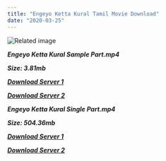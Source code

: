 ```yaml
---
title: "Engeyo Ketta Kural Tamil Movie Download"
date: "2020-03-25"
---
```


![Related image](http://rgamedia.blob.core.windows.net/raagaimg/r_img/250/t/t0002690.jpg)

**_Engeyo Ketta Kural Sample Part.mp4_**

**_Size: 3.81mb_**

**_[Download Server 1](http://b5.wetransfer.vip/files/{b8ae04a0e9ab0f9e64837bab03a252825878f388f00779843f60cec38aa445db}20Actor{b8ae04a0e9ab0f9e64837bab03a252825878f388f00779843f60cec38aa445db}20Hits{b8ae04a0e9ab0f9e64837bab03a252825878f388f00779843f60cec38aa445db}20Collection/Rajinikanth{b8ae04a0e9ab0f9e64837bab03a252825878f388f00779843f60cec38aa445db}20Movies{b8ae04a0e9ab0f9e64837bab03a252825878f388f00779843f60cec38aa445db}20Collection/Rajinikanth{b8ae04a0e9ab0f9e64837bab03a252825878f388f00779843f60cec38aa445db}20Classic{b8ae04a0e9ab0f9e64837bab03a252825878f388f00779843f60cec38aa445db}20Collection/Engeyo{b8ae04a0e9ab0f9e64837bab03a252825878f388f00779843f60cec38aa445db}20Kedda{b8ae04a0e9ab0f9e64837bab03a252825878f388f00779843f60cec38aa445db}20Kura{b8ae04a0e9ab0f9e64837bab03a252825878f388f00779843f60cec38aa445db}20(1975)/Engeyo{b8ae04a0e9ab0f9e64837bab03a252825878f388f00779843f60cec38aa445db}20Kedda{b8ae04a0e9ab0f9e64837bab03a252825878f388f00779843f60cec38aa445db}20Kura{b8ae04a0e9ab0f9e64837bab03a252825878f388f00779843f60cec38aa445db}20{b8ae04a0e9ab0f9e64837bab03a252825878f388f00779843f60cec38aa445db}20Sample{b8ae04a0e9ab0f9e64837bab03a252825878f388f00779843f60cec38aa445db}20HD.mp4)_**

**_[Download Server 2](http://b5.wetransfer.vip/files/{b8ae04a0e9ab0f9e64837bab03a252825878f388f00779843f60cec38aa445db}20Actor{b8ae04a0e9ab0f9e64837bab03a252825878f388f00779843f60cec38aa445db}20Hits{b8ae04a0e9ab0f9e64837bab03a252825878f388f00779843f60cec38aa445db}20Collection/Rajinikanth{b8ae04a0e9ab0f9e64837bab03a252825878f388f00779843f60cec38aa445db}20Movies{b8ae04a0e9ab0f9e64837bab03a252825878f388f00779843f60cec38aa445db}20Collection/Rajinikanth{b8ae04a0e9ab0f9e64837bab03a252825878f388f00779843f60cec38aa445db}20Classic{b8ae04a0e9ab0f9e64837bab03a252825878f388f00779843f60cec38aa445db}20Collection/Engeyo{b8ae04a0e9ab0f9e64837bab03a252825878f388f00779843f60cec38aa445db}20Kedda{b8ae04a0e9ab0f9e64837bab03a252825878f388f00779843f60cec38aa445db}20Kura{b8ae04a0e9ab0f9e64837bab03a252825878f388f00779843f60cec38aa445db}20(1975)/Engeyo{b8ae04a0e9ab0f9e64837bab03a252825878f388f00779843f60cec38aa445db}20Kedda{b8ae04a0e9ab0f9e64837bab03a252825878f388f00779843f60cec38aa445db}20Kura{b8ae04a0e9ab0f9e64837bab03a252825878f388f00779843f60cec38aa445db}20{b8ae04a0e9ab0f9e64837bab03a252825878f388f00779843f60cec38aa445db}20Sample{b8ae04a0e9ab0f9e64837bab03a252825878f388f00779843f60cec38aa445db}20HD.mp4)_**

**_Engeyo Ketta Kural Single Part.mp4_**

**_Size: 504.36mb_**

**_[Download Server 1](http://b5.wetransfer.vip/files/{b8ae04a0e9ab0f9e64837bab03a252825878f388f00779843f60cec38aa445db}20Actor{b8ae04a0e9ab0f9e64837bab03a252825878f388f00779843f60cec38aa445db}20Hits{b8ae04a0e9ab0f9e64837bab03a252825878f388f00779843f60cec38aa445db}20Collection/Rajinikanth{b8ae04a0e9ab0f9e64837bab03a252825878f388f00779843f60cec38aa445db}20Movies{b8ae04a0e9ab0f9e64837bab03a252825878f388f00779843f60cec38aa445db}20Collection/Rajinikanth{b8ae04a0e9ab0f9e64837bab03a252825878f388f00779843f60cec38aa445db}20Classic{b8ae04a0e9ab0f9e64837bab03a252825878f388f00779843f60cec38aa445db}20Collection/Engeyo{b8ae04a0e9ab0f9e64837bab03a252825878f388f00779843f60cec38aa445db}20Kedda{b8ae04a0e9ab0f9e64837bab03a252825878f388f00779843f60cec38aa445db}20Kura{b8ae04a0e9ab0f9e64837bab03a252825878f388f00779843f60cec38aa445db}20(1975)/Engeyo{b8ae04a0e9ab0f9e64837bab03a252825878f388f00779843f60cec38aa445db}20Kedda{b8ae04a0e9ab0f9e64837bab03a252825878f388f00779843f60cec38aa445db}20Kura{b8ae04a0e9ab0f9e64837bab03a252825878f388f00779843f60cec38aa445db}20{b8ae04a0e9ab0f9e64837bab03a252825878f388f00779843f60cec38aa445db}20Single{b8ae04a0e9ab0f9e64837bab03a252825878f388f00779843f60cec38aa445db}20Part{b8ae04a0e9ab0f9e64837bab03a252825878f388f00779843f60cec38aa445db}20HD.mp4)_**

**_[Download Server 2](http://b5.wetransfer.vip/files/{b8ae04a0e9ab0f9e64837bab03a252825878f388f00779843f60cec38aa445db}20Actor{b8ae04a0e9ab0f9e64837bab03a252825878f388f00779843f60cec38aa445db}20Hits{b8ae04a0e9ab0f9e64837bab03a252825878f388f00779843f60cec38aa445db}20Collection/Rajinikanth{b8ae04a0e9ab0f9e64837bab03a252825878f388f00779843f60cec38aa445db}20Movies{b8ae04a0e9ab0f9e64837bab03a252825878f388f00779843f60cec38aa445db}20Collection/Rajinikanth{b8ae04a0e9ab0f9e64837bab03a252825878f388f00779843f60cec38aa445db}20Classic{b8ae04a0e9ab0f9e64837bab03a252825878f388f00779843f60cec38aa445db}20Collection/Engeyo{b8ae04a0e9ab0f9e64837bab03a252825878f388f00779843f60cec38aa445db}20Kedda{b8ae04a0e9ab0f9e64837bab03a252825878f388f00779843f60cec38aa445db}20Kura{b8ae04a0e9ab0f9e64837bab03a252825878f388f00779843f60cec38aa445db}20(1975)/Engeyo{b8ae04a0e9ab0f9e64837bab03a252825878f388f00779843f60cec38aa445db}20Kedda{b8ae04a0e9ab0f9e64837bab03a252825878f388f00779843f60cec38aa445db}20Kura{b8ae04a0e9ab0f9e64837bab03a252825878f388f00779843f60cec38aa445db}20{b8ae04a0e9ab0f9e64837bab03a252825878f388f00779843f60cec38aa445db}20Single{b8ae04a0e9ab0f9e64837bab03a252825878f388f00779843f60cec38aa445db}20Part{b8ae04a0e9ab0f9e64837bab03a252825878f388f00779843f60cec38aa445db}20HD.mp4)_**
